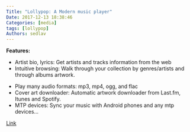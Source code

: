```yaml
---
Title: "Lollypop: A Modern music player"
Date: 2017-12-13 18:38:46
Categories: [media]
tags: [lollypop]
Authors: sedlav
---
```


**Features:**

* Artist  bio, lyrics: Get artists and tracks information from the web
* Intuitive browsing: Walk through your collection by genres/artists and through albums artwork.</p>
* Play many audio formats: mp3, mp4, ogg, and flac
* Cover art downloader: Automatic artwork downloader from Last.fm, Itunes and Spotify.
* MTP devices: Sync your music with Android phones and any mtp devices…

[Link](http://gnumdk.github.io/lollypop-web/)
